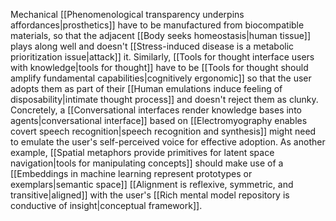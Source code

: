 ---
---

Mechanical [[Phenomenological transparency underpins affordances|prosthetics]] have to be manufactured from biocompatible materials, so that the adjacent [[Body seeks homeostasis|human tissue]] plays along well and doesn't [[Stress-induced disease is a metabolic prioritization issue|attack]] it. Similarly, [[Tools for thought interface users with knowledge|tools for thought]] have to be [[Tools for thought should amplify fundamental capabilities|cognitively ergonomic]] so that the user adopts them as part of their [[Human emulations induce feeling of disposability|intimate thought process]] and doesn't reject them as clunky. Concretely, a [[Conversational interfaces render knowledge bases into agents|conversational interface]] based on [[Electromyography enables covert speech recognition|speech recognition and synthesis]] might need to emulate the user's self-perceived voice for effective adoption. As another example, [[Spatial metaphors provide primitives for latent space navigation|tools for manipulating concepts]] should make use of a [[Embeddings in machine learning represent prototypes or exemplars|semantic space]] [[Alignment is reflexive, symmetric, and transitive|aligned]] with the user's [[Rich mental model repository is conductive of insight|conceptual framework]].